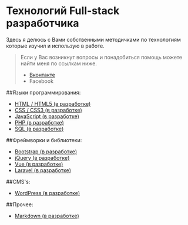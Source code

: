# Технологий Full-stack разработчика

Здесь я делюсь  с Вами собственными методичками по технологиям которые изучил и использую в работе.

> Если у Вас возникнут вопросы и понадобиться помощь можете найти меня по ссылкам ниже.
>
> - [Вконтакте](https://vk.com/eduardtkachuk) 
> - Facebook 

##Языки программирования:

  - [HTML / HTML5 (в разработке) ](HTML)
  - [CSS / CSS3 (в разработке)]()
  - [JavaScript (в разработке)]()
  - [PHP (в разработке)]()
  - [SQL (в разработке)]()

##Фреймворки и библиотеки:

  - [Bootstrap (в разработке)]()
  - [jQuery (в разработке)]()
  - [Vue (в разработке)]()
  - [Laravel (в разработке)]()

##CMS's:

  - [WordPress (в разработке)]()

##Прочее:

 - [Markdown (в разработке)]()

